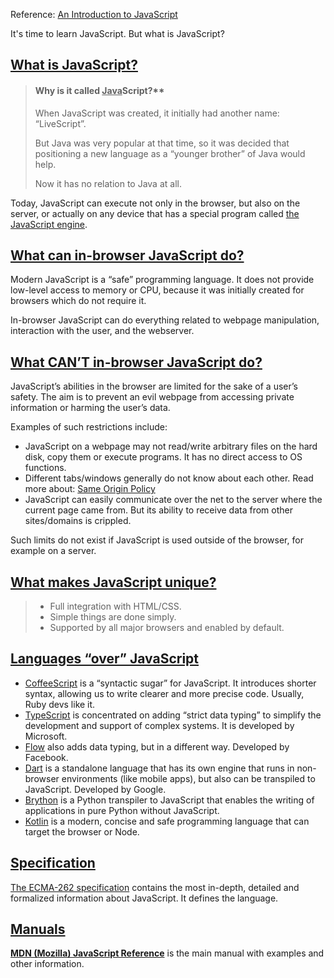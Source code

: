 
Reference:  [An Introduction to JavaScript](https://javascript.info/intro)

It's time to learn JavaScript. But what is JavaScript?

## [What is JavaScript?](https://javascript.info/intro#what-is-javascript)

>#### Why is it called <ins>Java</ins>Script?**
>
>When JavaScript was created, it initially had another name: “LiveScript”. 
>
>But Java was very popular at that time, so it was decided that positioning a new language as a “younger brother” of Java would help.
>
>Now it has no relation to Java at all.

Today, JavaScript can execute not only in the browser, but also on the server, or actually on any device that has a special program called [the JavaScript engine](https://en.wikipedia.org/wiki/JavaScript_engine).

## [What can in-browser JavaScript do?](https://javascript.info/intro#what-can-in-browser-javascript-do)

Modern JavaScript is a “safe” programming language. It does not provide low-level access to memory or CPU, because it was initially created for browsers which do not require it.

In-browser JavaScript can do everything related to webpage manipulation, interaction with the user, and the webserver.

## [What CAN’T in-browser JavaScript do?](https://javascript.info/intro#what-can-t-in-browser-javascript-do)

JavaScript’s abilities in the browser are limited for the sake of a user’s safety. The aim is to prevent an evil webpage from accessing private information or harming the user’s data.

Examples of such restrictions include:
-   JavaScript on a webpage may not read/write arbitrary files on the hard disk, copy them or execute programs. It has no direct access to OS functions.
- Different tabs/windows generally do not know about each other. 
Read more about: [Same Origin Policy](https://javascript.info/cross-window-communication)
- JavaScript can easily communicate over the net to the server where the current page came from. But its ability to receive data from other sites/domains is crippled.

Such limits do not exist if JavaScript is used outside of the browser, for example on a server.

## [What makes JavaScript unique?](https://javascript.info/intro#what-makes-javascript-unique)

>-   Full integration with HTML/CSS.
>-   Simple things are done simply.
>-   Supported by all major browsers and enabled by default.

## [Languages “over” JavaScript](https://javascript.info/intro#languages-over-javascript)

-   [CoffeeScript](https://coffeescript.org/) is a “syntactic sugar” for JavaScript. It introduces shorter syntax, allowing us to write clearer and more precise code. Usually, Ruby devs like it.
-   [TypeScript](https://www.typescriptlang.org/) is concentrated on adding “strict data typing” to simplify the development and support of complex systems. It is developed by Microsoft.
-   [Flow](https://flow.org/) also adds data typing, but in a different way. Developed by Facebook.
-   [Dart](https://www.dartlang.org/) is a standalone language that has its own engine that runs in non-browser environments (like mobile apps), but also can be transpiled to JavaScript. Developed by Google.
-   [Brython](https://brython.info/) is a Python transpiler to JavaScript that enables the writing of applications in pure Python without JavaScript.
-   [Kotlin](https://kotlinlang.org/docs/reference/js-overview.html) is a modern, concise and safe programming language that can target the browser or Node.

## [Specification](https://javascript.info/manuals-specifications#specification)

[The ECMA-262 specification](https://www.ecma-international.org/publications/standards/Ecma-262.htm) contains the most in-depth, detailed and formalized information about JavaScript. It defines the language.

## [Manuals](https://javascript.info/manuals-specifications#manuals)

**[MDN (Mozilla) JavaScript Reference]( [https://developer.mozilla.org/en-US/docs/Web/JavaScript/Reference](https://developer.mozilla.org/en-US/docs/Web/JavaScript/Reference))** is the main manual with examples and other information.


